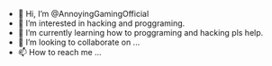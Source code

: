 - 👋 Hi, I’m @AnnoyingGamingOfficial
- 👀 I’m interested in hacking and proggraming.
- 🌱 I’m currently learning how to proggraming and hacking pls help.
- 💞️ I’m looking to collaborate on ...
- 📫 How to reach me ...

<!---
AnnoyingGamingOfficial/AnnoyingGamingOfficial is a ✨ special ✨ repository because its `README.md` (this file) appears on your GitHub profile.
You can click the Preview link to take a look at your changes.
--->
